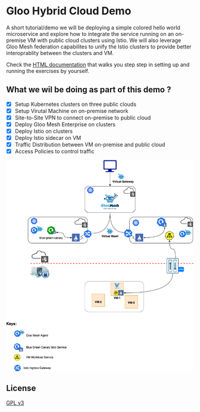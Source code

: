 # Gloo Hybrid Cloud Demo 
A short tutorial/demo we will be deploying a simple colored hello world microservice and explore how to integrate the service running on an on-premise VM with public cloud clusters using Istio. We will also leverage Gloo Mesh federation capabilites to unify the Istio clusters to provide better interoprablity between the clusters and VM. 

Check the [HTML documentation](https://kameshsampath.github.io/gloo-hybrid-cloud-demo/) that walks you step step in setting up and running the exercises by yourself.

## What we wil be doing as part of this demo ?

- [x] Setup Kubernetes clusters on three public clouds
- [x] Setup Virutal Machine on on-premise network
- [x] Site-to-Site VPN to connect on-premise to public cloud
- [x] Deploy Gloo Mesh Enterprise on clusters
- [x] Deploy Istio on clusters
- [x] Deploy Istio sidecar on VM
- [x] Traffic Distribution between VM on-premise and public cloud
- [x] Access Policies to control traffic

![Demo Architecture](docs/images/architecture.png)

## License

[GPL v3](./LICENSE)

